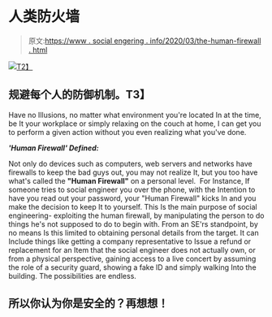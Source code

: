 # 人类防火墙

> 原文:[https://www . social engering . info/2020/03/the-human-firewall . html](https://www.socialengineering.info/2020/03/the-human-firewall.html)

[![](../Images/1e0372f213fb472513916071d0348019.png)T2】](https://1.bp.blogspot.com/-nKWKbW_rVKY/XmT93D3DPMI/AAAAAAAAjB4/NeSq3F09v4QO8k4YJRyALaHSb36pBAhTACLcBGAsYHQ/s1600/Human%2BFirewall.png)

## **规避每个人的防御机制。T3】**

Have no Illusions, no matter what environment you're located In at the time, be It your workplace or simply relaxing on the couch at home, I can get you to perform a given action without you even realizing what you've done.

***'Human Firewall' Defined:***

Not only do devices such as computers, web servers and networks have firewalls to keep the bad guys out, you may not realize It, but you too have what's called the **"Human Firewall"** on a personal level. 
  For Instance, If someone tries to social engineer you over the phone, with the Intention to have you read out your password, your "Human Firewall" kicks In and you make the decision to keep It to yourself. This Is the main purpose of social engineering- exploiting the human firewall, by manipulating the person to do things he's not supposed to do to begin with.
  From an SE'rs standpoint, by no means Is this limited to obtaining personal details from the target. It can Include things like getting a company representative to Issue a refund or replacement for an Item that the social engineer does not actually own, or from a physical perspective, gaining access to a live concert by assuming the role of a security guard, showing a fake ID and simply walking Into the building. The possibilities are endless.

## 所以你认为你是安全的？再想想！